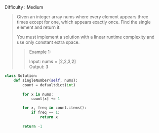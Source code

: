 Difficulty : Medium 

>Given an integer array nums where every element appears three times except for one, which appears exactly once. Find the single element and return it.  
>
>You must implement a solution with a linear runtime complexity and use only constant extra space.  
>
>>Example 1:  
>>
>>Input: nums = [2,2,3,2]  
>>Output: 3

```python
class Solution:
    def singleNumber(self, nums):
        count = defaultdict(int)
        
        for x in nums:
            count[x] += 1

        for x, freq in count.items():
            if freq == 1:
                return x
        
        return -1
```
